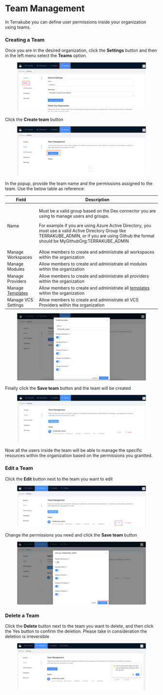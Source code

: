 # Team Management

In Terrakube you can define user permissions inside your organization using teams.&#x20;

### Creating a Team

Once you are in the desired organization, click the **Settings** button and then in the left menu select the **Teams** option.&#x20;

<figure><img src="../../../.gitbook/assets/image (39) (1).png" alt=""><figcaption></figcaption></figure>

Click the **Create team** button

<figure><img src="../../../.gitbook/assets/image (46).png" alt=""><figcaption></figcaption></figure>

In the popup, provide the team name and the permissions assigned to the team. Use the below table as reference:

| Field                            | Description                                                                                                                                                                                                                                                                                                 |
| -------------------------------- | ----------------------------------------------------------------------------------------------------------------------------------------------------------------------------------------------------------------------------------------------------------------------------------------------------------- |
| Name                             | <p>Must be a valid group based on the Dex connector you are using to manage users and groups.</p><p>For example if you are using Azure Active Directory, you must use a valid Active Directory Group like TERRAKUBE_ADMIN, or if you are using Github the format should be MyGithubOrg:TERRAKUBE_ADMIN </p> |
| Manage Workspaces                | Allow members to create and administrate all workspaces within the organization                                                                                                                                                                                                                             |
| Manage Modules                   | Allow members to create and administrate all modules within the organization                                                                                                                                                                                                                                |
| Manage Providers                 | Allow members to create and administrate all providers within the organization                                                                                                                                                                                                                              |
| Manage [Templates](templates.md) | Allow members to create and administrate all [templates](templates.md) within the organization                                                                                                                                                                                                              |
| Manage VCS Settings              | Allow members to create and administrate all VCS Providers within the organization                                                                                                                                                                                                                          |

<figure><img src="../../../.gitbook/assets/image (49).png" alt=""><figcaption></figcaption></figure>

Finally click the **Save team** button and the team will be created

<figure><img src="../../../.gitbook/assets/image (52).png" alt=""><figcaption></figcaption></figure>

Now all the users inside the team will be able to manage the specific resources within the organization based on the permissions you grantted.

### Edit a Team

Click the **Edit** button next to the team you want to edit

<figure><img src="../../../.gitbook/assets/image (51).png" alt=""><figcaption></figcaption></figure>

Change the permissions you need and click the **Save team** button

<figure><img src="../../../.gitbook/assets/image (39).png" alt=""><figcaption></figcaption></figure>

### Delete a Team

Click the **Delete** button next to the team you want to delete, and then click the Yes button to confirm the deletion. Please take in consideration the deletion is irreversible

<figure><img src="../../../.gitbook/assets/image (53).png" alt=""><figcaption></figcaption></figure>
